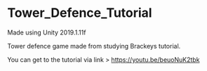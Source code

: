 # Tower_Defence_Tutorial
Made using Unity 2019.1.11f

Tower defence game made from studying Brackeys tutorial.

You can get to the tutorial via link > https://youtu.be/beuoNuK2tbk